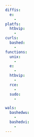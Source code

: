 ```yaml
---
diffis:
  e:
    -
platfs:
  htbvip:
    -
curls:
  bashed:
    -
functions:
  unix:
    -
  e:
    -
  htbvip:
    -
  rce:
    -
  sudo:
    -

wals:
  bashedwu:
    -
  bashedvi:
    -
---
```

